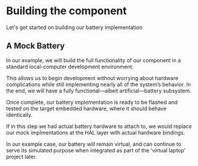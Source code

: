 # Building the component

Let's get started on building our battery implementation

## A Mock Battery

In our example, we will build the full functionality of our component in a standard local-computer development environment.

This allows us to begin development without worrying about hardware complications while still implementing nearly all of the system’s behavior. In the end, we will have a fully functional—albeit artificial—battery subsystem.

Once complete, our battery implementation is ready to be flashed and tested on the target embedded hardware, where it should behave identically.  

If in this step we had actual battery hardware to attach to, we would replace our mock implmentations at the HAL layer with actual hardware bindings.  

In our example case, our battery will remain virtual, and can continue to serve its simulated purpose when integrated as part of the 'virtual laptop' project later.




